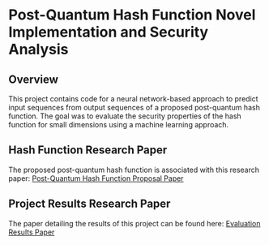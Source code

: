 # Post-Quantum Hash Function Novel Implementation and Security Analysis

## Overview 
This project contains code for a neural network-based approach to predict input sequences from output sequences of a proposed post-quantum hash function. The goal was to evaluate the security properties of the hash function for small dimensions using a machine learning approach.

## Hash Function Research Paper
The proposed post-quantum hash function is associated with this research paper: [Post-Quantum Hash Function Proposal Paper ](./README_attachments/Post-Quantum-Hash-Function.pdf)

## Project Results Research Paper
The paper detailing the results of this project can be found here: [Evaluation Results Paper](./README_attachments/Hash-Function-Evaluation.pdf)
